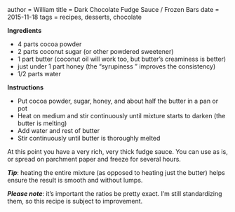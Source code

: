 <metadata>
author = William
title = Dark Chocolate Fudge Sauce / Frozen Bars
date = 2015-11-18
tags = recipes, desserts, chocolate
</metadata>

**Ingredients**

 - 4 parts cocoa powder
 - 2 parts coconut sugar (or other powdered sweetener)
 - 1 part butter (coconut oil will work too, but butter’s creaminess is better)
 - just under 1 part honey (the “syrupiness ” improves the consistency)
 - 1/2 parts water

**Instructions**

 - Put cocoa powder, sugar, honey, and about half the butter in a pan or pot
 - Heat on medium and stir continuously until mixture starts to darken (the butter is melting)
 - Add water and rest of butter
 - Stir continuously until butter is thoroughly melted

At this point you have a very rich, very thick fudge sauce.  You can use as is, or spread on parchment paper and freeze for several hours.

*__Tip__*: heating the entire mixture (as opposed to heating just the butter) helps ensure the result is smooth and without lumps.

*__Please note__*: it’s important the ratios be pretty exact.  I’m still standardizing them, so this recipe is subject to improvement.
